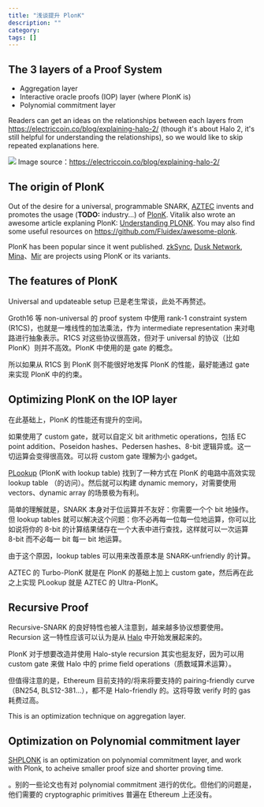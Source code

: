 ```yaml
---
title: "浅谈提升 PlonK"
description: ""
category:
tags: []
---
```


## The 3 layers of a Proof System

+ Aggregation layer
+ Interactive oracle proofs (IOP) layer (where PlonK is)
+ Polynomial commitment layer

Readers can get an ideas on the relationships between each layers from https://electriccoin.co/blog/explaining-halo-2/ (though it's about Halo 2, it's still helpful for understanding the relationships), so we would like to skip repeated explanations here.

![](https://electriccoin.co/wp-content/uploads/2020/09/Halo-puzzle-03-scaled.jpg)
Image source：https://electriccoin.co/blog/explaining-halo-2/


## The origin of PlonK

Out of the desire for a universal, programmable SNARK, [AZTEC](https://aztec.network/) invents and promotes the usage (__TODO:__ industry...) of [PlonK](https://eprint.iacr.org/2019/953.pdf).
Vitalik also wrote an awesome article explaning PlonK: [Understanding PLONK](https://vitalik.ca/general/2019/09/22/plonk.html). You may also find some useful resources on https://github.com/Fluidex/awesome-plonk.

PlonK has been popular since it went published. [zkSync](https://zksync.io/), [Dusk Network](https://dusk.network/), [Mina](https://minaprotocol.com/)、[Mir](https://mirprotocol.org/) are projects using  PlonK or its variants.


## The features of PlonK

Universal and updateable setup 已是老生常谈，此处不再赘述。

Groth16 等 non-universal 的 proof system 中使用 rank-1 constraint system (R1CS)，也就是一堆线性的加法乘法，作为 intermediate representation 来对电路进行抽象表示。R1CS 对这些协议很高效，但对于 universal 的协议（比如 PlonK）则并不高效。PlonK 中使用的是 gate 的概念。

所以如果从 R1CS 到 PlonK 则不能很好地发挥 PlonK 的性能，最好能通过 gate 来实现 PlonK 中的约束。


## Optimizing PlonK on the IOP layer

在此基础上，PlonK 的性能还有提升的空间。

如果使用了 custom gate，就可以自定义 bit arithmetic operations，包括 EC point addition、Poseidon hashes、Pedersen hashes、8-bit 逻辑异或。这一切运算会变得很高效。可以将 custom gate 理解为小 gadget。

[PLookup](https://eprint.iacr.org/2020/315.pdf) (PlonK with lookup table) 找到了一种方式在 PlonK 的电路中高效实现 lookup table （的访问）。然后就可以构建 dynamic memory，对需要使用 vectors、dynamic array 的场景极为有利。

简单的理解就是，SNARK 本身对于位运算并不友好：你需要一个个 bit 地操作。但 lookup tables 就可以解决这个问题：你不必再每一位每一位地运算，你可以比如说将你的 8-bit 的计算结果储存在一个大表中进行查找，这样就可以一次运算 8-bit 而不必每一 bit 每一 bit 地运算。

由于这个原因，lookup tables 可以用来改善原本是 SNARK-unfriendly 的计算。

AZTEC 的 Turbo-PlonK 就是在 PlonK 的基础上加上 custom gate，然后再在此之上实现 PLookup 就是 AZTEC 的 Ultra-PlonK。


## Recursive Proof

Recursive-SNARK 的良好特性也被人注意到，越来越多协议想要使用。Recursion 这一特性应该可以认为是从 [Halo](https://eprint.iacr.org/2019/1021.pdf) 中开始发展起来的。

PlonK 对于想要改造并使用 Halo-style recursion 其实也挺友好，因为可以用 custom gate 来做 Halo 中的 prime field operations（质数域算术运算）。

但值得注意的是，Ethereum 目前支持的/将来将要支持的 pairing-friendly curve（BN254, BLS12-381...），都不是 Halo-friendly 的。这将导致 verify 时的 gas 耗费过高。

This is an optimization technique on aggregation layer.

## Optimization on Polynomial commitment layer

[SHPLONK](https://eprint.iacr.org/2020/081.pdf) is an optimization on polynomial commitment layer, and work with Plonk, to acheive smaller proof size and shorter proving time.


。别的一些论文也有对 polynomial commitment 进行的优化。但他们的问题是，他们需要的 cryptographic primitives 普遍在 Ethereum 上还没有。